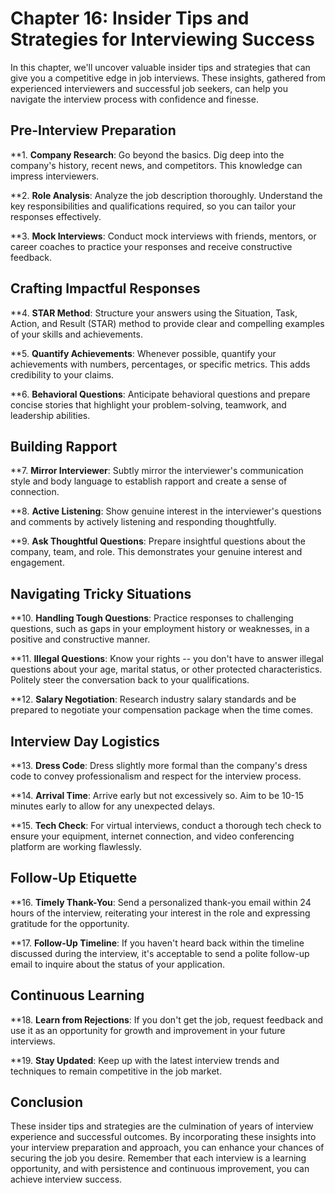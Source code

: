 Chapter 16: Insider Tips and Strategies for Interviewing Success
================================================================

In this chapter, we'll uncover valuable insider tips and strategies that can give you a competitive edge in job interviews. These insights, gathered from experienced interviewers and successful job seekers, can help you navigate the interview process with confidence and finesse.

Pre-Interview Preparation
-------------------------

\*\*1. **Company Research**: Go beyond the basics. Dig deep into the company's history, recent news, and competitors. This knowledge can impress interviewers.

\*\*2. **Role Analysis**: Analyze the job description thoroughly. Understand the key responsibilities and qualifications required, so you can tailor your responses effectively.

\*\*3. **Mock Interviews**: Conduct mock interviews with friends, mentors, or career coaches to practice your responses and receive constructive feedback.

Crafting Impactful Responses
----------------------------

\*\*4. **STAR Method**: Structure your answers using the Situation, Task, Action, and Result (STAR) method to provide clear and compelling examples of your skills and achievements.

\*\*5. **Quantify Achievements**: Whenever possible, quantify your achievements with numbers, percentages, or specific metrics. This adds credibility to your claims.

\*\*6. **Behavioral Questions**: Anticipate behavioral questions and prepare concise stories that highlight your problem-solving, teamwork, and leadership abilities.

Building Rapport
----------------

\*\*7. **Mirror Interviewer**: Subtly mirror the interviewer's communication style and body language to establish rapport and create a sense of connection.

\*\*8. **Active Listening**: Show genuine interest in the interviewer's questions and comments by actively listening and responding thoughtfully.

\*\*9. **Ask Thoughtful Questions**: Prepare insightful questions about the company, team, and role. This demonstrates your genuine interest and engagement.

Navigating Tricky Situations
----------------------------

\*\*10. **Handling Tough Questions**: Practice responses to challenging questions, such as gaps in your employment history or weaknesses, in a positive and constructive manner.

\*\*11. **Illegal Questions**: Know your rights -- you don't have to answer illegal questions about your age, marital status, or other protected characteristics. Politely steer the conversation back to your qualifications.

\*\*12. **Salary Negotiation**: Research industry salary standards and be prepared to negotiate your compensation package when the time comes.

Interview Day Logistics
-----------------------

\*\*13. **Dress Code**: Dress slightly more formal than the company's dress code to convey professionalism and respect for the interview process.

\*\*14. **Arrival Time**: Arrive early but not excessively so. Aim to be 10-15 minutes early to allow for any unexpected delays.

\*\*15. **Tech Check**: For virtual interviews, conduct a thorough tech check to ensure your equipment, internet connection, and video conferencing platform are working flawlessly.

Follow-Up Etiquette
-------------------

\*\*16. **Timely Thank-You**: Send a personalized thank-you email within 24 hours of the interview, reiterating your interest in the role and expressing gratitude for the opportunity.

\*\*17. **Follow-Up Timeline**: If you haven't heard back within the timeline discussed during the interview, it's acceptable to send a polite follow-up email to inquire about the status of your application.

Continuous Learning
-------------------

\*\*18. **Learn from Rejections**: If you don't get the job, request feedback and use it as an opportunity for growth and improvement in your future interviews.

\*\*19. **Stay Updated**: Keep up with the latest interview trends and techniques to remain competitive in the job market.

Conclusion
----------

These insider tips and strategies are the culmination of years of interview experience and successful outcomes. By incorporating these insights into your interview preparation and approach, you can enhance your chances of securing the job you desire. Remember that each interview is a learning opportunity, and with persistence and continuous improvement, you can achieve interview success.
